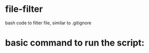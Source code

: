 # file-filter
bash code to filter file, similar to .gitignore

# basic command to run the script: <script> <directory(optional)> <file(needed)>
example1: `./main.sh input.txt` for current directory
example1: `./main.sh ../ input.txt` for parent directory
